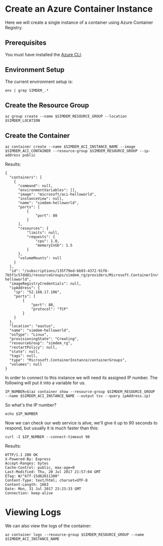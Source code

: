 # Create an Azure Container Instance

Here we will create a single instance of a container using Azure Container Registry.

## Prerequisites

You must have installed the [Azure CLI](../../azure_compute/cli/install/).

## Environment Setup

The current environment setup is:

```
env | grep SIMDEM_.*
```

## Create the Resource Group

```
az group create --name $SIMDEM_RESOURCE_GROUP --location $SIMDEM_LOCATION
```

## Create the Container

```
az container create --name $SIMDEM_ACI_INSTANCE_NAME --image $SIMDEM_ACI_CONTAINER --resource-group $SIMDEM_RESOURCE_GROUP --ip-address public
```

Results:

```expected_similarity=0.25
{
  "containers": [
    {
	  "command": null,
	  "environmentVariables": [],
	  "image": "microsoft/aci-helloworld",
	  "instanceView": null,
	  "name": "simdem-helloworld",
	  "ports": [
		  {
			  "port": 80
		  }
	  ],
	  "resources": {
		  "limits": null,
		  "requests": {
			  "cpu": 1.0,
			  "memoryInGb": 1.5
		  }
	  },
	  "volumeMounts": null
	}
  ],
  "id": "/subscriptions/135f79ed-bb93-4372-91f6-7b5f1c57dd81/resourceGroups/simdem_rg/providers/Microsoft.ContainerInstance/containerGroups/simdem-helloworld",
  "imageRegistryCredentials": null,
  "ipAddress": {
	"ip": "52.168.17.106",
	"ports": [
		{
			"port": 80,
			"protocol": "TCP"
		}
	]
  },
  "location": "eastus",
  "name": "simdem-helloworld",
  "osType": "Linux",
  "provisioningState": "Creating",
  "resourceGroup": "simdem_rg",
  "restartPolicy": null,
  "state": null,
  "tags": null,
  "type": "Microsoft.ContainerInstance/containerGroups",
  "volumes": null
}
```

In order to connect to this instance we will need its assigned IP
number. The following will put it into a variable for us.

```
IP_NUMBER=$(az container show --resource-group $SIMDEM_RESOURCE_GROUP --name $SIMDEM_ACI_INSTANCE_NAME --output tsv --query ipAddress.ip)
```

So what's the IP number?

```
echo $IP_NUMBER
```

Now we can check our web service is alive, we'll give it up to 90 seconds to respond, but usually it is much faster than this:

```
curl -I $IP_NUMBER --connect-timeout 90
```

Results:

```
HTTP/1.1 200 OK
X-Powered-By: Express
Accept-Ranges: bytes
Cache-Control: public, max-age=0
Last-Modified: Thu, 20 Jul 2017 21:57:04 GMT
ETag: W/"67f-15d62011380"
Content-Type: text/html; charset=UTF-8
Content-Length: 1663
Date: Mon, 31 Jul 2017 23:23:33 GMT
Connection: keep-alive
```

# Viewing Logs

We can also view the logs of the container:

```
az container logs --resource-group $SIMDEM_RESOURCE_GROUP --name $SIMDEM_ACI_INSTANCE_NAME
```
